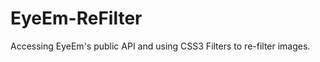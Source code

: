 EyeEm-ReFilter
==============

Accessing EyeEm's public API and using CSS3 Filters to re-filter images. 

